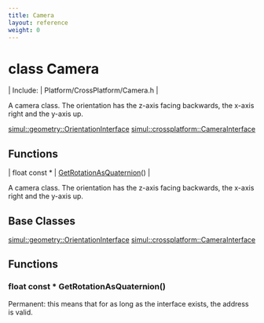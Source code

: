 ```yaml
---
title: Camera
layout: reference
weight: 0
---
```

class Camera
===

| Include: | Platform/CrossPlatform/Camera.h |

A camera class. The orientation has the z-axis facing backwards, the x-axis right and the y-axis up.
  

[simul::geometry::OrientationInterface](../geometry/orientationinterface)
[simul::crossplatform::CameraInterface](camerainterface)

Functions
---

| float  const * | [GetRotationAsQuaternion](#GetRotationAsQuaternion)() |

A camera class. The orientation has the z-axis facing backwards, the x-axis right and the y-axis up.
  


Base Classes
---
[simul::geometry::OrientationInterface](../geometry/orientationinterface)
[simul::crossplatform::CameraInterface](camerainterface)

Functions
---

### <a name="GetRotationAsQuaternion"/>float  const * GetRotationAsQuaternion()
Permanent: this means that for as long as the interface exists, the address is valid.
